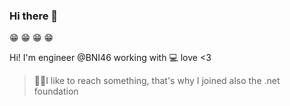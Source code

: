 
### Hi there 👋
😁 😁 😁 😁

Hi! I'm engineer @BNI46 working with  💻 love <3

> 👨‍🔧I like to reach something, that's why I joined also the .net
> foundation


